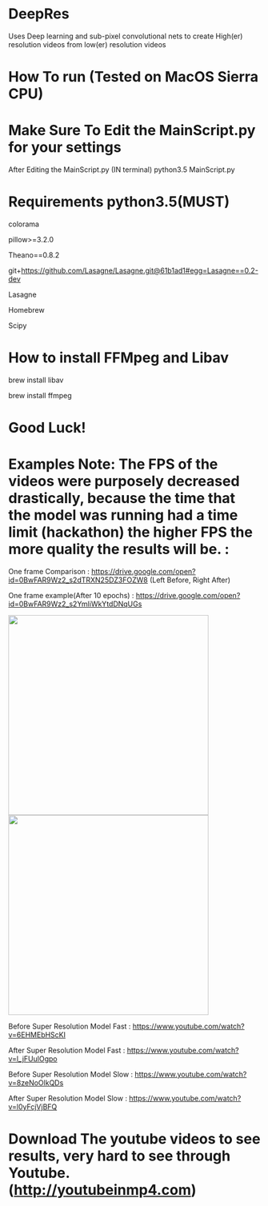 # DeepRes

Uses Deep learning and sub-pixel convolutional nets to create High(er) resolution videos from low(er) resolution videos

# How To run (Tested on MacOS Sierra CPU)
# Make Sure To Edit the MainScript.py for your settings

After Editing the MainScript.py
(IN terminal)
python3.5 MainScript.py
# Requirements python3.5(MUST)
colorama

pillow>=3.2.0

Theano==0.8.2

git+https://github.com/Lasagne/Lasagne.git@61b1ad1#egg=Lasagne==0.2-dev

Lasagne

Homebrew

Scipy


# How to install FFMpeg and Libav

brew install libav

brew install ffmpeg

# Good Luck!

# Examples Note: The FPS of the videos were purposely decreased drastically, because the time that the model was running had a time  limit (hackathon) the higher FPS the more quality the results will be. : 
One frame Comparison : https://drive.google.com/open?id=0BwFAR9Wz2_s2dTRXN25DZ3FOZW8 (Left Before, Right After)


One frame example(After 10 epochs) : https://drive.google.com/open?id=0BwFAR9Wz2_s2YmliWkYtdDNqUGs

<img src="./images/input_detail.png" width=400> <img src="./images/superres_epoch6_detail.png" width=400>



Before Super Resolution Model Fast :   https://www.youtube.com/watch?v=6EHMEbHScKI

After Super Resolution Model Fast : https://www.youtube.com/watch?v=l_jFUulOgpo

Before Super Resolution Model Slow : https://www.youtube.com/watch?v=8zeNoOlkQDs

After Super Resolution Model Slow : https://www.youtube.com/watch?v=l0yFcjVjBFQ

# Download The youtube videos to see results, very hard to see through Youtube.  (http://youtubeinmp4.com)





